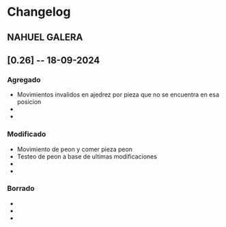 # Changelog

## NAHUEL GALERA

## [0.26] -- 18-09-2024

### Agregado
-   Movimientos invalidos en ajedrez por pieza que no se encuentra en esa posicion
-   
-   

### Modificado
-   Movimiento de peon y comer pieza peon
-   Testeo de peon a base de ultimas modificaciones
-   
-   

### Borrado
-   
- 
- 

